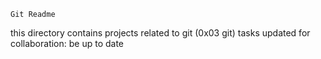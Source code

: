 	Git Readme

this directory contains projects related to git (0x03 git) tasks
updated for collaboration: be up to date
